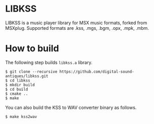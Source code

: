 # LIBKSS

LIBKSS is a music player library for MSX music formats, forked from MSXplug.
Supported formats are .kss, .mgs, .bgm, .opx, .mpk, .mbm.

# How to build

The following step builds `libkss.a` library.

```
$ git clone --recursive https://github.com/digital-sound-antiques/libkss.git
$ cd libkss
$ mkdir build
$ cd build
$ cmake ..
$ make
```

You can also build the KSS to WAV converter binary as follows.

```
$ make kss2wav
```
